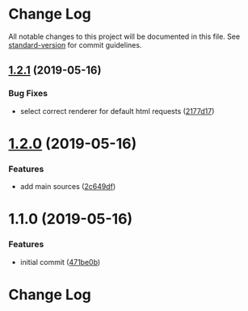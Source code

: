 # Change Log

All notable changes to this project will be documented in this file. See [standard-version](https://github.com/conventional-changelog/standard-version) for commit guidelines.

## [1.2.1](https://bitbucket.org/labor-digital/labor-library-dbg/branches/compare/v1.2.1%0Dv1.2.0#diff) (2019-05-16)


### Bug Fixes

* select correct renderer for default html requests ([2177d17](https://bitbucket.org/labor-digital/labor-library-dbg/commits/2177d17))



# [1.2.0](https://bitbucket.org/labor-digital/labor-library-dbg/branches/compare/v1.2.0%0Dv1.1.0#diff) (2019-05-16)


### Features

* add main sources ([2c649df](https://bitbucket.org/labor-digital/labor-library-dbg/commits/2c649df))



# 1.1.0 (2019-05-16)


### Features

* initial commit ([471be0b](https://bitbucket.org/labor-digital/labor-library-dbg/commits/471be0b))



# Change Log
